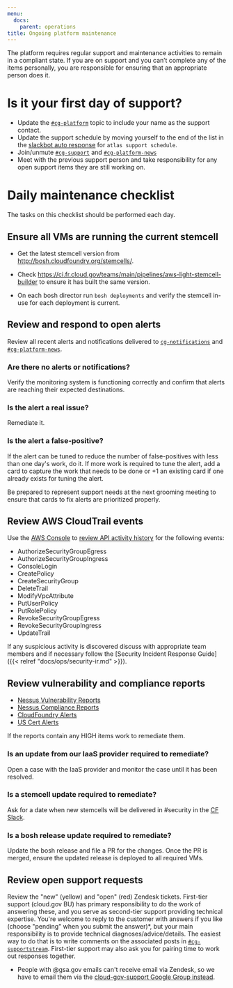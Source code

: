 ```yaml
---
menu:
  docs:
    parent: operations
title: Ongoing platform maintenance
---
```


The platform requires regular support and maintenance activities to remain in a compliant state. If you are on support and you can’t complete any of the items personally, you are responsible for ensuring that an appropriate person does it.

# Is it your first day of support?

- Update the [`#cg-platform`](https://gsa-tts.slack.com/messages/cg-platform/) topic to include your name as the support contact.
- Update the support schedule by moving yourself to the end of the list in the [slackbot auto response](https://gsa-tts.slack.com/customize/slackbot) for `atlas support schedule`.
- Join/unmute [`#cg-support`](https://gsa-tts.slack.com/messages/cg-support/) and [`#cg-platform-news`](https://gsa-tts.slack.com/messages/cg-platform-news/)
- Meet with the previous support person and take responsibility for any open support items they are still working on.


# Daily maintenance checklist

The tasks on this checklist should be performed each day.

## Ensure all VMs are running the current stemcell

- Get the latest stemcell version from http://bosh.cloudfoundry.org/stemcells/.

- Check https://ci.fr.cloud.gov/teams/main/pipelines/aws-light-stemcell-builder to ensure it has built the same version.

- On each bosh director run `bosh deployments` and verify the stemcell in-use for each deployment is current.

## Review and respond to open alerts

Review all recent alerts and notifications delivered to [`cg-notifications`](https://groups.google.com/a/gsa.gov/forum/#!forum/cloud-gov-notifications) and [`#cg-platform-news`](https://gsa-tts.slack.com/messages/cg-platform-news/).

### Are there no alerts or notifications?
Verify the monitoring system is functioning correctly and confirm that alerts are reaching their expected destinations.

### Is the alert a real issue?
Remediate it.

### Is the alert a false-positive?
If the alert can be tuned to reduce the number of false-positives with less than one day's work, do it.  If more work is required to tune the alert, add a card to capture the work that needs to be done or +1 an existing card if one already exists for tuning the alert.

Be prepared to represent support needs at the next grooming meeting to ensure that cards to fix alerts are prioritized properly.

## Review AWS CloudTrail events

Use the [AWS Console](http://docs.aws.amazon.com/govcloud-us/latest/UserGuide/govcloud-console.html) to [review API activity history](http://docs.aws.amazon.com/awscloudtrail/latest/userguide/view-cloudtrail-events-console.html) for the following events:

- AuthorizeSecurityGroupEgress
- AuthorizeSecurityGroupIngress
- ConsoleLogin
- CreatePolicy
- CreateSecurityGroup
- DeleteTrail
- ModifyVpcAttribute
- PutUserPolicy
- PutRolePolicy
- RevokeSecurityGroupEgress
- RevokeSecurityGroupIngress
- UpdateTrail

If any suspicious activity is discovered discuss with appropriate team members and if necessary follow the [Security Incident Response Guide]({{< relref "docs/ops/security-ir.md" >}}).

## Review vulnerability and compliance reports
- [Nessus Vulnerability Reports](https://nessus.fr.cloud.gov/)
- [Nessus Compliance Reports](https://nessus.fr.cloud.gov/)
- [CloudFoundry Alerts](https://www.cloudfoundry.org/category/security/)
- [US Cert Alerts](https://www.us-cert.gov/ncas/alerts)

If the reports contain any HIGH items work to remediate them.

### Is an update from our IaaS provider required to remediate?
Open a case with the IaaS provider and monitor the case until it has been resolved.

### Is a stemcell update required to remediate?
Ask for a date when new stemcells will be delivered in #security in the [CF Slack](https://cloudfoundry.slack.com/).

### Is a bosh release update required to remediate?
Update the bosh release and file a PR for the changes.  Once the PR is merged, ensure the updated release is deployed to all required VMs.

## Review open support requests

Review the "new" (yellow) and "open" (red) Zendesk tickets. First-tier support (cloud.gov BU) has primary responsibility to do the work of answering these, and you serve as second-tier support providing technical expertise. You're welcome to reply to the customer with answers if you like (choose "pending" when you submit the answer)*, but your main responsibility is to provide technical diagnoses/advice/details. The easiest way to do that is to write comments on the associated posts in [`#cg-supportstream`](https://gsa-tts.slack.com/messages/cg-supportstream). First-tier support may also ask you for pairing time to work out responses together.

* People with @gsa.gov emails can't receive email via Zendesk, so we have to email them via the [cloud-gov-support Google Group instead](https://groups.google.com/a/gsa.gov/forum/#!forum/cloud-gov-support).
